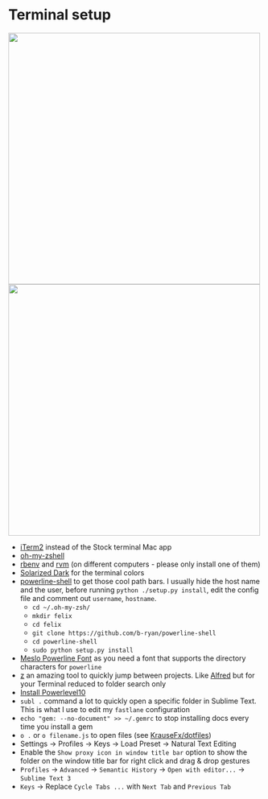 # Terminal setup

<img src="ScreenshotNew.png" width="500">
<img src="Screenshot.png" width="500">

- [iTerm2](https://www.iterm2.com/) instead of the Stock terminal Mac app
- [oh-my-zshell](https://github.com/robbyrussell/oh-my-zsh)
- [rbenv](https://github.com/rbenv/rbenv) and [rvm](https://rvm.io/) (on different computers - please only install one of them)
- [Solarized Dark](http://ethanschoonover.com/solarized) for the terminal colors
- [powerline-shell](https://github.com/milkbikis/powerline-shell) to get those cool path bars. I usually hide the host name and the user, before running `python ./setup.py install`, edit the config file and comment out `username`, `hostname`. 
  - `cd ~/.oh-my-zsh/`
  - `mkdir felix`
  - `cd felix`
  - `git clone https://github.com/b-ryan/powerline-shell`
  - `cd powerline-shell`
  - `sudo python setup.py install`
- [Meslo Powerline Font](https://github.com/powerline/fonts/blob/master/Meslo%20Slashed/Meslo%20LG%20M%20Regular%20for%20Powerline.ttf) as you need a font that supports the directory characters for `powerline`
- [z](https://github.com/rupa/z) an amazing tool to quickly jump between projects. Like [Alfred](https://www.alfredapp.com/) but for your Terminal reduced to folder search only
- [Install Powerlevel10](https://github.com/romkatv/powerlevel10k#oh-my-zsh)
- `subl .` command a lot to quickly open a specific folder in Sublime Text. This is what I use to edit my `fastlane` configuration
- `echo "gem: --no-document" >> ~/.gemrc` to stop installing docs every time you install a gem
- `o .` or `o filename.js` to open files (see [KrauseFx/dotfiles](https://github.com/KrauseFx/dotfiles))
- Settings -> Profiles -> Keys -> Load Preset -> Natural Text Editing
- Enable the `Show proxy icon in window title bar` option to show the folder on the window title bar for right click and drag & drop gestures
- `Profiles` -> `Advanced` -> `Semantic History` -> `Open with editor...` -> `Sublime Text 3`
- `Keys` -> Replace `Cycle Tabs ...` with `Next Tab` and `Previous Tab`
